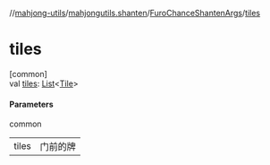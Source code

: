 //[mahjong-utils](../../../index.md)/[mahjongutils.shanten](../index.md)/[FuroChanceShantenArgs](index.md)/[tiles](tiles.md)

# tiles

[common]\
val [tiles](tiles.md): [List](https://kotlinlang.org/api/latest/jvm/stdlib/kotlin.collections/-list/index.html)&lt;[Tile](../../mahjongutils.models/-tile/index.md)&gt;

#### Parameters

common

| | |
|---|---|
| tiles | 门前的牌 |

